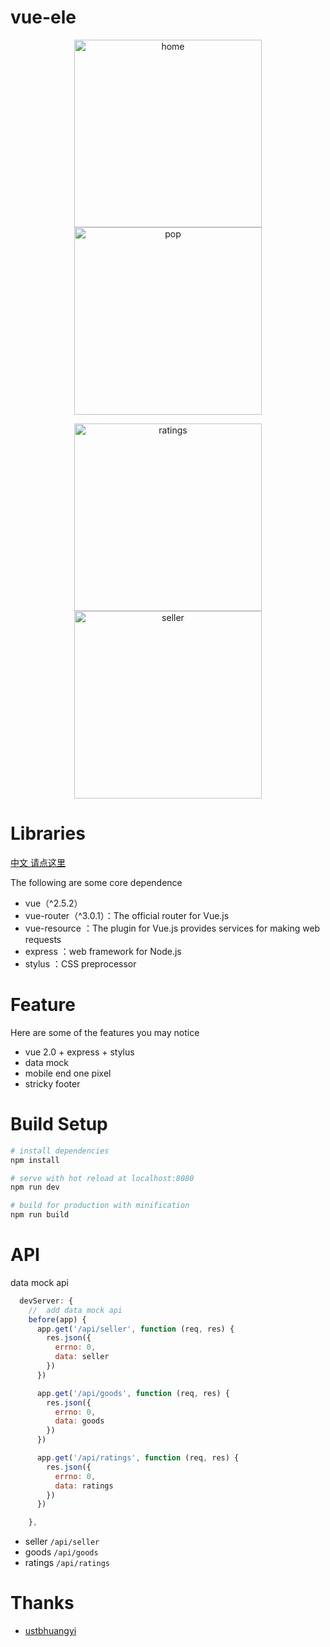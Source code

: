 # vue-ele

<p align='center'>
    
</p>

<p align="center">
  <img src="dist/static/images/home.gif" width="300"  alt="home" />
  <img src="dist/static/images/pop.gif" width="300"  alt="pop" />
</p>

<p align="center">
  <img src="dist/static/images/ratings.gif" width="300" alt="ratings" />
  <img src="dist/static/images/seller.gif" width="300" alt="seller" />
</p>

# Libraries

[中文 请点这里](./README-CN.md)

The following are some core dependence

- vue（^2.5.2）
- vue-router（^3.0.1）：The official router for Vue.js
- vue-resource ：The plugin for Vue.js provides services for making web requests
- express ：web framework for Node.js
- stylus ：CSS preprocessor

# Feature

Here are some of the features you may notice

- vue 2.0 + express + stylus
- data mock
- mobile end one pixel
- stricky footer

# Build Setup

```sh
# install dependencies
npm install

# serve with hot reload at localhost:8080
npm run dev

# build for production with minification
npm run build
```

# API

data mock api

```js
  devServer: {
    //  add data mock api
    before(app) {
      app.get('/api/seller', function (req, res) {
        res.json({
          errno: 0,
          data: seller
        })
      })

      app.get('/api/goods', function (req, res) {
        res.json({
          errno: 0,
          data: goods
        })
      })

      app.get('/api/ratings', function (req, res) {
        res.json({
          errno: 0,
          data: ratings
        })
      })

    },
```

- seller `/api/seller`
- goods `/api/goods`
- ratings `/api/ratings`

# Thanks

- [ustbhuangyi](http://coding.imooc.com/class/74.html)
